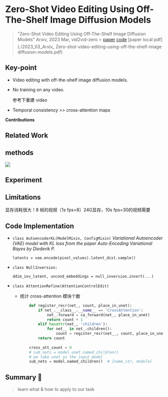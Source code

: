 # Zero-Shot Video Editing Using Off-The-Shelf Image Diffusion Models

> "Zero-Shot Video Editing Using Off-The-Shelf Image Diffusion Models" Arxiv, 2023 Mar, vid2vid-zero :star:
> [paper](https://arxiv.org/abs/2303.17599) [code](https://github.com/baaivision/vid2vid-zero?utm_source=catalyzex.com)
> [paper local pdf](./2023_03_Arxiv_ Zero-shot-video-editing-using-off-the-shelf-image diffusion-models.pdf)

## Key-point

- Video editing with off-the-shelf image diffusion models.

- No training on any video.

  参考下重建 video

- Temporal consistency >> cross-attention maps



**Contributions**

## Related Work

## methods

![](https://github.com/baaivision/vid2vid-zero/raw/main/docs/vid2vid-zero.png)



## Experiment

## **Limitations**

显存消耗很大！8 帧的视频（1s fps=8）24G显存，10s fps=30的视频需要



## Code Implementation

- `class AutoencoderKL(ModelMixin, ConfigMixin)`
  *Variational Autoencoder (VAE) model with KL loss from the paper Auto-Encoding Variational Bayes by Diederik P.*

  `latents = vae.encode(pixel_values).latent_dist.sample()`

- `class NullInversion:`

  `ddim_inv_latent, uncond_embeddings = null_inversion.invert(...)`

- `class AttentionRefine(AttentionControlEdit)`

  - 统计 cross-attention 模块个数

    ```python
        def register_recr(net_, count, place_in_unet):
            if net_.__class__.__name__ == 'CrossAttention':
                net_.forward = ca_forward(net_, place_in_unet)
                return count + 1
            elif hasattr(net_, 'children'):
                for net__ in net_.children():
                    count = register_recr(net__, count, place_in_unet)
            return count
        
        cross_att_count = 0
        # sub_nets = model.unet.named_children()
        # we take unet as the input model
        sub_nets = model.named_children()  # [name_str, module]
    ```




## Summary :star2:

> learn what & how to apply to our task